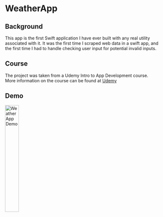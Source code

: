 # WeatherApp

## Background
This app is the first Swift application I have ever built with any real utility associated with it. It was the first time I scraped web data in a swift app, and the first time I had to handle checking user input for potential invalid inputs. 

## Course
The project was taken from a Udemy Intro to App Development course. More information on the course can be found at [Udemy](https://www.udemy.com/complete-ios-10-developer-course/learn/v4/content)

## Demo

<img src="lib/WeatherAppDemo.gif" alt="Weather App Demo" width="30%" height="30%">
